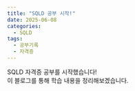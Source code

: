 ```yaml
---
title: "SQLD 공부 시작!"
date: 2025-06-08
categories:
  - SQLD
tags:
  - 공부기록
  - 자격증
---
```


SQLD 자격증 공부를 시작했습니다!  
이 블로그를 통해 학습 내용을 정리해보겠습니다.
